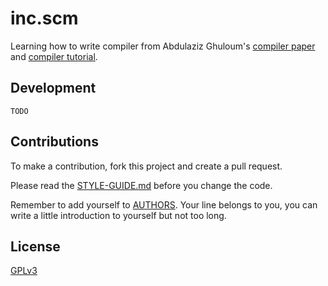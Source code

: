 # inc.scm

Learning how to write compiler
from Abdulaziz Ghuloum's
[compiler paper](docs/references/2006-an-incremental-approach-to-compiler-construction.pdf)
and [compiler tutorial](docs/references/2006-compilers-backend-to-frontend-and-back-to-front-again.pdf).

## Development

```shell
TODO
```

## Contributions

To make a contribution, fork this project and create a pull request.

Please read the [STYLE-GUIDE.md](STYLE-GUIDE.md) before you change the code.

Remember to add yourself to [AUTHORS](AUTHORS).
Your line belongs to you, you can write a little
introduction to yourself but not too long.

## License

[GPLv3](LICENSE)
